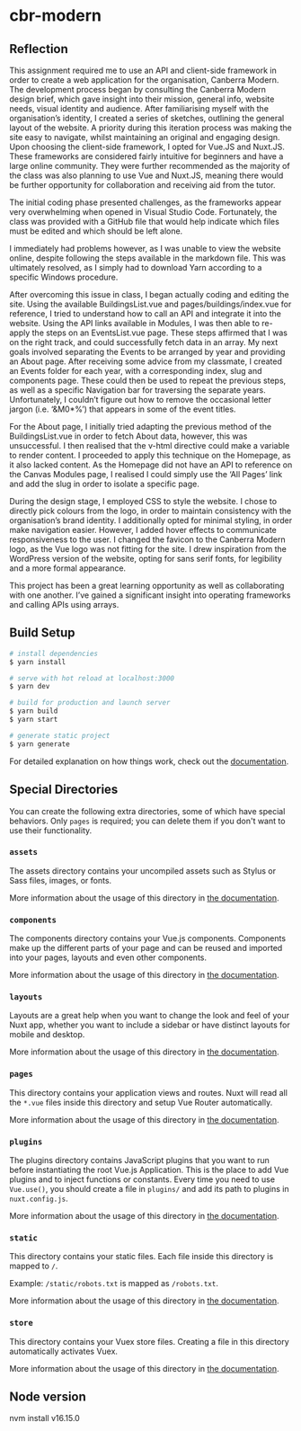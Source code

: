 # cbr-modern

## Reflection 

This assignment required me to use an API and client-side framework in order to create a web application for the organisation, Canberra Modern. The development process began by consulting the Canberra Modern design brief, which gave insight into their mission, general info, website needs, visual identity and audience. After familiarising myself with the organisation’s identity, I created a series of sketches, outlining the general layout of the website. A priority during this iteration process was making the site easy to navigate, whilst maintaining an original and engaging design.  
Upon choosing the client-side framework, I opted for Vue.JS and Nuxt.JS. These frameworks are considered fairly intuitive for beginners and have a large online community. They were further recommended as the majority of the class was also planning to use Vue and Nuxt.JS, meaning there would be further opportunity for collaboration and receiving aid from the tutor.  

The initial coding phase presented challenges, as the frameworks appear very overwhelming when opened in Visual Studio Code. Fortunately, the class was provided with a GitHub file that would help indicate which files must be edited and which should be left alone. 

I immediately had problems however, as I was unable to view the website online, despite following the steps available in the markdown file. This was ultimately resolved, as I simply had to download Yarn according to a specific Windows procedure.

After overcoming this issue in class, I began actually coding and editing the site. Using the available BuildingsList.vue and pages/buildings/index.vue for reference, I tried to understand how to call an API and integrate it into the website. Using the API links available in Modules, I was then able to re-apply the steps on an EventsList.vue page. These steps affirmed that I was on the right track, and could successfully fetch data in an array. 
My next goals involved separating the Events to be arranged by year and providing an About page. After receiving some advice from my classmate, I created an Events folder for each year, with a corresponding index, slug and components page. These could then be used to repeat the previous steps, as well as a specific Navigation bar for traversing the separate years. Unfortunately, I couldn’t figure out how to remove the occasional letter jargon (i.e. ‘&M0*%’) that appears in some of the event titles. 

For the About page, I initially tried adapting the previous method of the BuildingsList.vue in order to fetch About data, however, this was unsuccessful. I then realised that the v-html directive could make a variable to render content. I proceeded to apply this technique on the Homepage, as it also lacked content. As the Homepage did not have an API to reference on the Canvas Modules page, I realised I could simply use the ‘All Pages’ link and add the slug in order to isolate a specific page. 

During the design stage, I employed CSS to style the website. I chose to directly pick colours from the logo, in order to maintain consistency with the organisation’s brand identity. I additionally opted for minimal styling, in order make navigation easier. However, I added hover effects to communicate responsiveness to the user. I changed the favicon to the Canberra Modern logo, as the Vue logo was not fitting for the site. I drew inspiration from the WordPress version of the website, opting for sans serif fonts, for legibility and a more formal appearance.  

This project has been a great learning opportunity as well as collaborating with one another. I’ve gained a significant insight into operating frameworks and calling APIs using arrays. 


## Build Setup

```bash
# install dependencies
$ yarn install

# serve with hot reload at localhost:3000
$ yarn dev

# build for production and launch server
$ yarn build
$ yarn start

# generate static project
$ yarn generate
```

For detailed explanation on how things work, check out the [documentation](https://nuxtjs.org).

## Special Directories

You can create the following extra directories, some of which have special behaviors. Only `pages` is required; you can delete them if you don't want to use their functionality.

### `assets`

The assets directory contains your uncompiled assets such as Stylus or Sass files, images, or fonts.

More information about the usage of this directory in [the documentation](https://nuxtjs.org/docs/2.x/directory-structure/assets).

### `components`

The components directory contains your Vue.js components. Components make up the different parts of your page and can be reused and imported into your pages, layouts and even other components.

More information about the usage of this directory in [the documentation](https://nuxtjs.org/docs/2.x/directory-structure/components).

### `layouts`

Layouts are a great help when you want to change the look and feel of your Nuxt app, whether you want to include a sidebar or have distinct layouts for mobile and desktop.

More information about the usage of this directory in [the documentation](https://nuxtjs.org/docs/2.x/directory-structure/layouts).

### `pages`

This directory contains your application views and routes. Nuxt will read all the `*.vue` files inside this directory and setup Vue Router automatically.

More information about the usage of this directory in [the documentation](https://nuxtjs.org/docs/2.x/get-started/routing).

### `plugins`

The plugins directory contains JavaScript plugins that you want to run before instantiating the root Vue.js Application. This is the place to add Vue plugins and to inject functions or constants. Every time you need to use `Vue.use()`, you should create a file in `plugins/` and add its path to plugins in `nuxt.config.js`.

More information about the usage of this directory in [the documentation](https://nuxtjs.org/docs/2.x/directory-structure/plugins).

### `static`

This directory contains your static files. Each file inside this directory is mapped to `/`.

Example: `/static/robots.txt` is mapped as `/robots.txt`.

More information about the usage of this directory in [the documentation](https://nuxtjs.org/docs/2.x/directory-structure/static).

### `store`

This directory contains your Vuex store files. Creating a file in this directory automatically activates Vuex.

More information about the usage of this directory in [the documentation](https://nuxtjs.org/docs/2.x/directory-structure/store).

## Node version

nvm install v16.15.0

